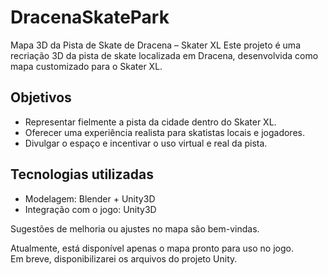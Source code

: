 # DracenaSkatePark
Mapa 3D da Pista de Skate de Dracena – Skater XL
Este projeto é uma recriação 3D da pista de skate localizada em Dracena, desenvolvida como mapa customizado para o Skater XL.

## Objetivos
- Representar fielmente a pista da cidade dentro do Skater XL.
- Oferecer uma experiência realista para skatistas locais e jogadores.
- Divulgar o espaço e incentivar o uso virtual e real da pista.

## Tecnologias utilizadas
- Modelagem: Blender + Unity3D
- Integração com o jogo: Unity3D 

Sugestões de melhoria ou ajustes no mapa são bem-vindas. 

Atualmente, está disponível apenas o mapa pronto para uso no jogo.  
Em breve, disponibilizarei os arquivos do projeto Unity.